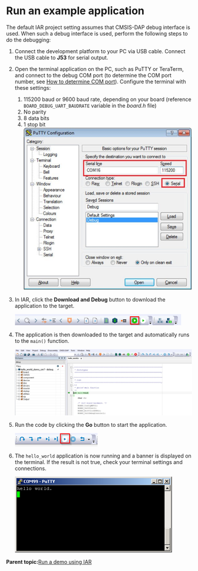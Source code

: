 # Run an example application

The default IAR project setting assumes that CMSIS-DAP debug interface is used. When such a debug interface is used, perform the following steps to do the debugging:

1.  Connect the development platform to your PC via USB cable. Connect the USB cable to **J53** for serial output.
2.  Open the terminal application on the PC, such as PuTTY or TeraTerm, and connect to the debug COM port \(to determine the COM port number, see [How to determine COM port](how_to_determine_com_port.md)\). Configure the terminal with these settings:

    1.  115200 baud or 9600 baud rate, depending on your board \(reference `BOARD_DEBUG_UART_BAUDRATE` variable in the *board.h* file\)
    2.  No parity
    3.  8 data bits
    4.  1 stop bit
    ![](../images/iar_terminal_putty_configuration.png "Terminal (PuTTY) configuration")

3.  In IAR, click the **Download and Debug** button to download the application to the target.

    ![](../images/iar_download_and_debug_button.png "Download and Debug button")

4.  The application is then downloaded to the target and automatically runs to the `main()` function.

    ![](../images/iar_stop_at_main.png "Stop at main() when running debugging")

5.  Run the code by clicking the **Go** button to start the application.

    ![](../images/iar_go_button.png "Go button")

6.  The `hello_world` application is now running and a banner is displayed on the terminal. If the result is not true, check your terminal settings and connections.

    ![](../images/iar_text_display_of_hello_world.png "Text display of the hello_world demo")


**Parent topic:**[Run a demo using IAR](../topics/run_a_demo_using_iar.md)

